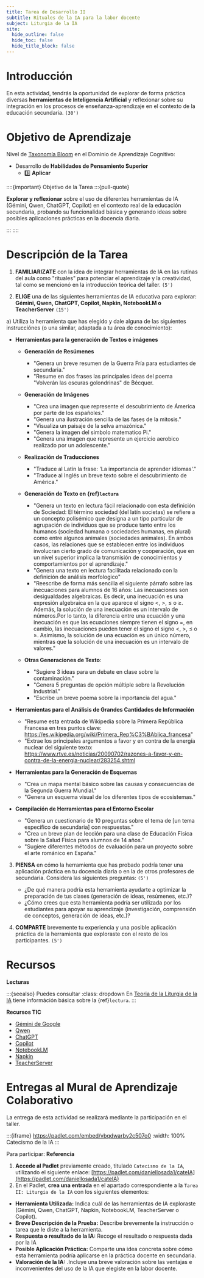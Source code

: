 ```yaml
---
title: Tarea de Desarrollo II
subtitle: Rituales de la IA para la labor docente
subject: Liturgia de la IA
site:
  hide_outline: false
  hide_toc: false
  hide_title_block: false
---
```


# Introducción

En esta actividad, tendrás la oportunidad de explorar de forma práctica diversas **herramientas de Inteligencia Artificial** y reflexionar sobre su integración en los procesos de enseñanza-aprendizaje en el contexto de la educación secundaria. `(30')`

# Objetivo de Aprendizaje

Nivel de [Taxonomía Bloom](https://www.theflippedclassroom.es/wp-content/uploads/2015/01/bloom.001.jpg) en el Dominio de Aprendizaje Cognitivo:

* Desarrollo de **Habilidades de Pensamiento Superior**
    * 3️⃣ **Aplicar**
    
::::{important} Objetivo de la Tarea
:::{pull-quote}

**Explorar y reflexionar** sobre el uso de diferentes herramientas de IA (Gémini, Qwen, ChatGPT, Copilot) en el contexto real de la educación secundaria, probando su funcionalidad básica y generando ideas sobre posibles aplicaciones prácticas en la docencia diaria.

:::
::::

# Descripción de la Tarea

1.  **FAMILIARIZATE** con la idea de integrar herramientas de IA en las rutinas del aula como "rituales" para potenciar el aprendizaje y la creatividad, tal como se mencionó en la introducción teórica del taller. `(5')`

2. **ELIGE** una de las siguientes herramientas de IA educativa para explorar: **Gémini, Qwen, ChatGPT, Copilot, Napkin, NotebookLM o TeacherServer** `(15')`

a) Utiliza la herramienta que has elegido y dale alguna de las siguientes instrucciónes (o una similar, adaptada a tu área de conocimiento):

* **Herramientas para la generación de Textos e imágenes** 
    * **Generación de Resúmenes**

        * "Genera un breve resumen de la Guerra Fría para estudiantes de secundaria."
        * "Resume en dos frases las principales ideas del poema "Volverán las oscuras golondrinas" de Bécquer.

    * **Generación de Imágenes** 

        * "Crea una imagen que represente el descubrimiento de Ámerica por parte de los españoles."
        * "Genera una ilustración sencilla de las fases de la mitosis."
        * "Visualiza un paisaje de la selva amazónica."
        * "Genera la imagen del simbolo matematico Pi."
        * "Genera una imagen que represente un ejercicio aerobico realizado por un adolescente."

    * **Realización de Traducciones**

        * "Traduce al Latín la frase: 'La importancia de aprender idiomas'."
        * "Traduce al Inglés un breve texto sobre el descubrimiento de América."

    * **Generación de Texto en {ref}`lectura`**
        * "Genera un texto en lectura fácil relacionado con esta definición de Sociedad: El término sociedad (del latín societas) se refiere a un concepto polisémico que designa a un tipo particular de agrupación de individuos que se produce tanto entre los humanos (sociedad humana o sociedades humanas, en plural) como entre algunos animales (sociedades animales). En ambos casos, las relaciones que se establecen entre los individuos involucran cierto grado de comunicación y cooperación, que en un nivel superior implica la transmisión de conocimientos y comportamientos por el aprendizaje."
        * "Genera una texto en lectura facilitada relacionado con la definición de análisis morfologico"
        * "Reescribe de forma más sencilla el siguiente párrafo sobre las inecuaciones para alumnos de 16 años: Las inecuaciones son desigualdades algebraicas. Es decir, una inecuación es una expresión algebraica en la que aparece el signo <, >, ≤ o ≥. Además, la solución de una inecuación es un intervalo de números.Por lo tanto, la diferencia entre una ecuación y una inecuación es que las ecuaciones siempre tienen el signo =, en cambio, las inecuaciones pueden tener el signo el signo <, >, ≤ o ≥. Asimismo, la solución de una ecuación es un único número, mientras que la solución de una inecuación es un intervalo de valores."

    * **Otras Generaciones de Texto**:

        * "Sugiere 3 ideas para un debate en clase sobre la contaminación."
        * "Genera 5 preguntas de opción múltiple sobre la Revolución Industrial."
        * "Escribe un breve poema sobre la importancia del agua."

* **Herramientas para el Análisis de Grandes Cantidades de Información**

    * "Resume esta entrada de Wikipedia sobre la Primera República Francesa en tres puntos clave: https://es.wikipedia.org/wiki/Primera_Rep%C3%BAblica_francesa"
    * "Extrae los principales argumentos a favor y en contra de la energía nuclear del siguiente texto: https://www.rtve.es/noticias/20090702/razones-a-favor-y-en-contra-de-la-energia-nuclear/283254.shtml

* **Herramientas para la Generación de Esquemas** 

    * "Crea un mapa mental básico sobre las causas y consecuencias de la Segunda Guerra Mundial."
    * "Genera un esquema visual de los diferentes tipos de ecosistemas."

* **Compilación de Herramientas para el Entorno Escolar**

    * "Genera un cuestionario de 10 preguntas sobre el tema de [un tema específico de secundaria] con respuestas."
    * "Crea un breve plan de lección para una clase de Educación Física sobre la Salud Física para alumnos de 14 años."
    * "Sugiere diferentes métodos de evaluación para un proyecto sobre el arte románico en España."

3.  **PIENSA** en cómo la herramienta que has probado podría tener una aplicación práctica en tu docencia diaria o en la de otros profesores de secundaria. Considera las siguientes preguntas: `(5')`

    * ¿De qué manera podría esta herramienta ayudarte a optimizar la preparación de tus clases (generación de ideas, resúmenes, etc.)?
    * ¿Cómo crees que esta herramienta podría ser utilizada por los estudiantes para apoyar su aprendizaje (investigación, comprensión de conceptos, generación de ideas, etc.)?

4.  **COMPARTE** brevemente tu experiencia y una posible aplicación práctica de la herramienta que exploraste con el resto de los participantes. `(5')`

# Recursos

**Lecturas**

:::{seealso} Puedes consultar
:class: dropdown
En [Teoria de la Liturgia de la IA](2B0app.md) tiene információn básica sobre la {ref}`lectura`. 
:::

**Recursos TIC**

* [Gémini de Google](https://gemini.google.com/)
* [Qwen](https://chat.qwen.ai/)
* [ChatGPT](https://chat.openai.com/)
* [Copilot](https://copilot.microsoft.com/)
* [NotebookLM](https://notebooklm.google.com/)
* [Napkin](https://https://www.napkin.ai/)
* [TeacherServer](https://teacherserver.com/)

# Entregas al Mural de Aprendizaje Colaborativo

La entrega de esta actividad se realizará mediante la participación en el taller.

:::{iframe} https://padlet.com/embed/vbqdwarbv2c507o0
:width: 100%
Catecismo de la IA
:::

Para participar:
**Referencia**

1. **Accede al Padlet** previamente creado, titulado `Catecismo de la IA`, utilizando el siguiente enlace: [https://padlet.com/daniellosada1/cateIA](https://padlet.com/daniellosada1/cateIA)
2. En el Padlet, **crea una entrada** en el apartado correspondiente a la `Tarea II: Liturgia de la IA` con los siguientes elementos:

* **Herramienta Utilizada:** Indica cuál de las  herramientas de IA exploraste (Gémini, Qwen, ChatGPT, Napkin, NotebookLM, TeacherServer o Copilot).
* **Breve Descripción de la Prueba:** Describe brevemente la instrucción o tarea que le diste a la herramienta.
* **Respuesta o resultado de la IA:** Recoge el resultado o respuesta dada por la IA
* **Posible Aplicación Práctica:** Comparte una idea concreta sobre cómo esta herramienta podría aplicarse en la práctica docente en secundaria.
* **Valoración de la IA:** .Incluye una breve valoración sobre las ventajas e inconvenientes del uso de la IA que elegiste en la labor docente.